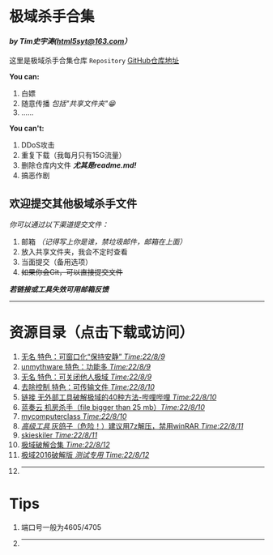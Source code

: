 # 极域杀手合集 
#### *by Tim史宇涛(html5syt@163.com）*
这里是极域杀手合集仓库 `Repository` 
[GitHub仓库地址](https://github.com/html5syt/kill-mythware)

**You can:**

  1. 白嫖
  2. 随意传播 *包括"共享文件夹"😁*
  3. ......

**You can't:**

  1. DDoS攻击
  2. 重复下载（我每月只有15G流量）
  3. 删除仓库内文件 ***尤其是readme.md!***
  4. 搞恶作剧

## 欢迎提交其他极域杀手文件
*你可以通过以下渠道提交文件：*
  1. 邮箱 *（记得写上你是谁，禁垃圾邮件，邮箱在上面）*
  2. 放入共享文件夹，我会不定时查看
  3. 当面提交（备用选项）
  4. ~~如果你会Git，可以直接提交文件~~

***若链接或工具失效可用邮箱反馈***
- - -

# 资源目录（点击下载或访问）
  1. [无名 特色：可窗口化“保持安静” *Time:22/8/9*](https://html5syt.github.io/kill-mythware/22-8-9可窗口化安静.zip)
  2. [unmythware 特色：功能多 *Time:22/8/9*](https://html5syt.github.io/kill-mythware/22-8-9功能多unmythware.zip)
  3. [无名 特色：可关闭他人极域 *Time:22/8/9*](https://html5syt.github.io/kill-mythware/22-8-9-可关闭他人极域.exe)
  4. [去除控制 特色：可传输文件 *Time:22/8/10*](https://html5syt.github.io/kill-mythware/22-8-10可传输文件-去除控制.zip)
  5. [链接 无外部工具破解极域的40种方法-哔哩哔哩 *Time:22/8/10*](https://www.bilibili.com/video/BV1vS4y177xn)
  6. [蓝奏云 机房杀手（file bigger than 25 mb）*Time:22/8/10*](https://html5syt.lanzout.com/iiEhF09g34gj)
  7. [mycomputerclass *Time:22/8/10*](https://html5syt.github.io/kill-mythware/22-8-10mycomputerclass.exe)
  8. [*高级工具* 灰鸽子（危险！）建议用7z解压，禁用winRAR *Time:22/8/11*](https://html5syt.github.io/kill-mythware/22-8-11高级工具灰鸽子（危！）密码163.com.zip)
  9. [skieskiler *Time:22/8/11*](https://html5syt.github.io/kill-mythware/22-8-11skieskiler.zip)
  10. [极域破解合集 *Time:22/8/12*](https://html5syt.github.io/kill-mythware/22-8-12极域破解合集.exe)
  11. [极域2016破解版 *测试专用* *Time:22/8/12*](https://html5syt.lanzout.com/iklTD09fzvab)
  12. ---

# Tips
  1. 端口号一般为4605/4705
  2. ---
